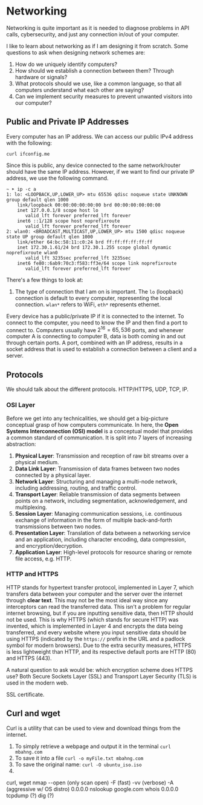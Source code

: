# Networking 

Networking is quite important as it is needed to diagnose problems in API calls, cybersecurity, and just any connection in/out of your computer. 

I like to learn about networking as if I am designing it from scratch. Some questions to ask when designing network schemes are: 
1. How do we uniquely identify computers? 
2. How should we establish a connection between them? Through hardware or signals? 
3. What protocols should we use, like a common language, so that all computers understand what each other are saying? 
4. Can we implement security measures to prevent unwanted visitors into our computer? 



## Public and Private IP Addresses



Every computer has an IP address. We can access our public IPv4 address with the following: 
```
curl ifconfig.me
```
Since this is public, any device connected to the same network/router should have the same IP address. However, if we want to find our private IP address, we use the following command. 
```
~ ➤ ip -c a                                                                       
1: lo: <LOOPBACK,UP,LOWER_UP> mtu 65536 qdisc noqueue state UNKNOWN group default qlen 1000
    link/loopback 00:00:00:00:00:00 brd 00:00:00:00:00:00
    inet 127.0.0.1/8 scope host lo
       valid_lft forever preferred_lft forever
    inet6 ::1/128 scope host noprefixroute 
       valid_lft forever preferred_lft forever
2: wlan0: <BROADCAST,MULTICAST,UP,LOWER_UP> mtu 1500 qdisc noqueue state UP group default qlen 1000
    link/ether 64:bc:58:11:c0:24 brd ff:ff:ff:ff:ff:ff
    inet 172.30.1.61/24 brd 172.30.1.255 scope global dynamic noprefixroute wlan0
       valid_lft 3235sec preferred_lft 3235sec
    inet6 fe80::6ab9:70c3:f583:ff3e/64 scope link noprefixroute 
       valid_lft forever preferred_lft forever
```
There's a few things to look at: 
1. The type of connection that I am on is important. The `lo` (loopback) connection is default to every computer, representing the local connection. `wlan*` refers to WiFi, `eth*` represents ethernet. 

Every device has a public/private IP if it is connected to the internet. To connect to the computer, you need to know the IP and then find a port to connect to. Computers usually have $2^{16} = 65,536$ ports, and whenever computer A is connecting to computer B, data is both coming in and out through certain ports. A port, combined with an IP address, results in a socket address that is used to establish a connection between a client and a server. 




## Protocols 
We should talk about the different protocols. HTTP/HTTPS, UDP, TCP, IP. 

### OSI Layer 

Before we get into any technicalities, we should get a big-picture conceptual grasp of how computers communicate. In here, the **Open Systems Interconnection (OSI) model** is a conceptual model that provides a common standard of communication. It is split into 7 layers of increasing abstraction: 
1. **Physical Layer**: Transmission and reception of raw bit streams over a physical medium. 
2. **Data Link Layer**: Transmission of data frames between two nodes connected by a physical layer. 
3. **Network Layer**:  Structuring and managing a multi-node network, including addressing, routing, and traffic control. 
4. **Transport Layer**: Reliable transmission of data segments between points on a network, including segmentation, acknowledgement, and multiplexing. 
5. **Session Layer**: Managing communication sessions, i.e. continuous exchange of information in the form of multiple back-and-forth transmissions between two nodes.
6. **Presentation Layer**: Translation of data between a networking service and an application, including character encoding, data compression, and encryption/decryption. 
7. **Application Layer**: High-level protocols for resource sharing or remote file access, e.g. HTTP. 


### HTTP and HTTPS
HTTP stands for hypertext transfer protocol, implemented in Layer 7, which transfers data between your computer and the server over the internet through **clear text**. This may not be the most ideal way since any interceptors can read the transferred data. This isn't a problem for regular internet browsing, but if you are inputting sensitive data, then HTTP should not be used. This is why HTTPS (which stands for secure HTTP) was invented, which  is implemented in Layer 4 and encrypts the data being transferred, and every website where you input sensitive data should be using HTTPS (indicated by the `https://` prefix in the URL and a padlock symbol for modern browsers). Due to the extra security measures, HTTPS is less lightweight than HTTP, and its respective default ports are HTTP (80) and HTTPS (443).  

A natural question to ask would be: which encryption scheme does HTTPS use? Both Secure Sockets Layer (SSL) and Transport Layer Security (TLS) is used in the modern web. 

SSL certificate. 

## Curl and wget

Curl is a utility that can be used to view and download things from the internet. 
1. To simply retrieve a webpage and output it in the terminal `curl mbahng.com` 
2. To save it into a file `curl -o myFile.txt mbahng.com`
3. To save the original name: `curl -O ubuntu_iso.iso` 
4. 



curl, wget
nmap --open (only scan open) -F (fast) -vv (verbose) -A (aggressive w/ OS distro) 0.0.0.0
nslookup google.com 
whois 0.0.0.0 
tcpdump (?)
dig (?) 

